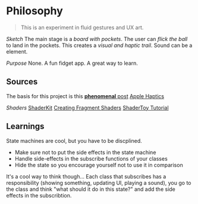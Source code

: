 # Philosophy

> This is an experiment in fluid gestures and UX art.

_Sketch_
The main stage is a _board with pockets_.
The user can _flick the ball_ to land in the pockets.
This creates a _visual and haptic trail_.
Sound can be a element.

_Purpose_
None. A fun fidget app.
A great way to learn.
 
 
## Sources
The basis for this project is this [**phenomenal** post](https://medium.com/@nathangitter/building-fluid-interfaces-ios-swift-9732bb934bf5)
[Apple Haptics](https://developer.apple.com/documentation/corehaptics/delivering_rich_app_experiences_with_haptics)

_Shaders_
[ShaderKit](https://github.com/twostraws/ShaderKit)
[Creating Fragment Shaders](https://developer.apple.com/documentation/spritekit/skshader/creating_a_custom_fragment_shader)
[ShaderToy Tutorial](https://inspirnathan.com/posts/47-shadertoy-tutorial-part-1/)

## Learnings
State machines are cool, but you have to be discplined. 
- Make sure not to put the side effects in the state machine
- Handle side-effects in the subscribe functions of your classes
- Hide the state so you encourage yourself not to use it in comparison

It's a cool way to think though...
Each class that subscribes has a responsibility (showing something, updating UI, playing a sound), you go to the class 
and think "what should it do in this state?" and add the side effects in the subscribtion.
